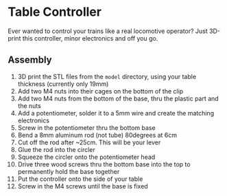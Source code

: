 # Table Controller
Ever wanted to control your trains like a real locomotive operator? 
Just 3D-print this controller, minor electronics and off you go.

## Assembly
1. 3D print the STL files from the `model` directory, using your table thickness (currently only 19mm)
2. Add two M4 nuts into their cages on the bottom of the clip
3. Add two M4 nuts from the bottom of the base, thru the plastic part and the nuts
4. Add a potentiometer, solder it to a 5mm wire and create the matching electronics
5. Screw in the potentiometer thru the bottom base
6. Bend a 8mm aluminum rod (not tube) 80degrees at 6cm
7. Cut off the rod after ~25cm. This will be your lever
8. Glue the rod into the circler
9. Squeeze the circler onto the potentiometer head
10. Drive three wood screws thru the bottom base into the top to permanently hold the base together
11. Put the controller onto the side of your table
12. Screw in the M4 screws until the base is fixed